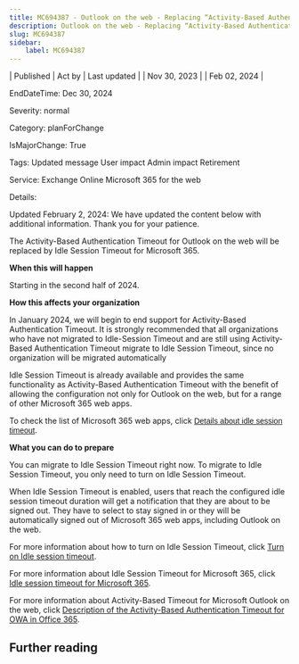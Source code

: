 ```yaml
---
title: MC694387 - Outlook on the web - Replacing “Activity-Based Authentication Timeout” with “Idle Session Timeout for Microsoft 365”
description: Outlook on the web - Replacing “Activity-Based Authentication Timeout” with “Idle Session Timeout for Microsoft 365”
slug: MC694387
sidebar:
    label: MC694387
---
```


| Published | Act by | Last updated |
| Nov 30, 2023 |  | Feb 02, 2024 |

EndDateTime: Dec 30, 2024

Severity: normal

Category: planForChange

IsMajorChange: True

Tags: Updated message User impact Admin impact Retirement

Service: Exchange Online Microsoft 365 for the web

Details: 

<p>Updated February 2, 2024: We have updated the content below with additional information. Thank you for your patience.</p><p>The Activity-Based Authentication Timeout for Outlook on the web will be replaced by Idle Session Timeout for Microsoft 365.</p><p><b>When this will happen</b>
</p><p>Starting in the second half of 2024.</p><p><b>How this affects your organization</b>
</p><p>In January 2024, we will begin to end support for Activity-Based Authentication Timeout. It is strongly recommended that all organizations who have not migrated to Idle-Session Timeout and are still using Activity-Based Authentication Timeout migrate to Idle Session Timeout, since no organization will be migrated automatically
</p><p>Idle Session Timeout is already available and provides the same functionality as Activity-Based Authentication Timeout with the benefit of allowing the configuration not only for Outlook on the web, but for a range of other Microsoft 365 web apps.
</p><p>To check the list of Microsoft 365 web apps, click&nbsp;<a href="https://learn.microsoft.com/microsoft-365/admin/manage/idle-session-timeout-web-apps?view=o365-worldwide#details-about-idle-session-timeout" target="_blank" style="font-family: sans-serif; font-weight: 400; background-color: rgb(255, 255, 255);">Details about idle session timeout</a>.</p><p><b>What you can do to prepare</b>
</p><p>You can migrate to Idle Session Timeout right now. To migrate to Idle Session Timeout, you only need to turn on Idle Session Timeout.
</p><p>When Idle Session Timeout is enabled, users that reach the configured idle session timeout duration will get a notification that they are about to be signed out. They have to select to stay signed in or they will be automatically signed out of Microsoft 365 web apps, including Outlook on the web.</p><p>For more information about how to turn on Idle Session Timeout, click <a href="https://learn.microsoft.com/microsoft-365/admin/manage/idle-session-timeout-web-apps?view=o365-worldwide#turn-on-idle-session-timeout" target="_blank">Turn on Idle session timeout</a>.
</p><p>For more information about Idle Session Timeout for Microsoft 365, click <a href="https://learn.microsoft.com/microsoft-365/admin/manage/idle-session-timeout-web-apps?view=o365-worldwide" target="_blank">Idle session timeout for Microsoft 365</a>.
</p><p>For more information about Activity-Based Timeout for Microsoft Outlook on the web, click <a href="https://support.microsoft.com/topic/description-of-the-activity-based-authentication-timeout-for-owa-in-office-365-0c101e1b-020e-69c1-a0b0-26532d60c0a4" target="_blank">Description of the Activity-Based Authentication Timeout for OWA in Office 365</a>.</p><p>
</p><p>
</p>

## Further reading
